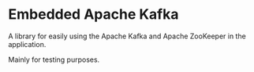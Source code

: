# Embedded Apache Kafka

A library for easily using the Apache Kafka and Apache ZooKeeper in the application.

Mainly for testing purposes.
